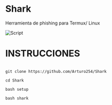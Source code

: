 # Shark
Herramienta de phishing para Termux/ Linux 

<p align="centre">
<img src="https://i.ibb.co/jydYvV4/Picsart-22-10-29-20-27-36-070.pngopped.jpg" alt="Script">
</p> 

# INSTRUCCIONES


```

git clone https://github.com/Arturo254/Shark

cd Shark

bash setup

bash shark

```
